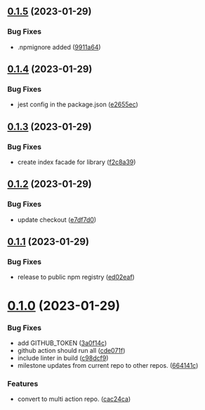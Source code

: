 ## [0.1.5](https://github.com/deanhigh/mr-tools-lib/compare/v0.1.4...v0.1.5) (2023-01-29)


### Bug Fixes

* .npmignore added ([9911a64](https://github.com/deanhigh/mr-tools-lib/commit/9911a648075f10172fb2b8bda8c05502ca7f7049))

## [0.1.4](https://github.com/deanhigh/mr-tools-lib/compare/v0.1.3...v0.1.4) (2023-01-29)


### Bug Fixes

* jest config in the package.json ([e2655ec](https://github.com/deanhigh/mr-tools-lib/commit/e2655ecb52c0eb0d5f03c76193cb0ef071aa35df))

## [0.1.3](https://github.com/deanhigh/mr-tools-lib/compare/v0.1.2...v0.1.3) (2023-01-29)


### Bug Fixes

* create index facade for library ([f2c8a39](https://github.com/deanhigh/mr-tools-lib/commit/f2c8a39f330564528816f57180a0617b25fac929))

## [0.1.2](https://github.com/deanhigh/mr-tools-lib/compare/v0.1.1...v0.1.2) (2023-01-29)


### Bug Fixes

* update checkout ([e7df7d0](https://github.com/deanhigh/mr-tools-lib/commit/e7df7d0607f5d0be7331d78db36d3ea10dacc0a7))

## [0.1.1](https://github.com/deanhigh/mr-tools-lib/compare/v0.1.0...v0.1.1) (2023-01-29)


### Bug Fixes

* release to public npm registry ([ed02eaf](https://github.com/deanhigh/mr-tools-lib/commit/ed02eafad4b9547b2f29ce74a9e46bffe22c01dd))

# [0.1.0](https://github.com/deanhigh/mr-tools-lib/compare/v0.0.6...v0.1.0) (2023-01-29)


### Bug Fixes

* add GITHUB_TOKEN ([3a0f14c](https://github.com/deanhigh/mr-tools-lib/commit/3a0f14c29da87531f48bbc3fbe6db10bf6c91db9))
* github action should run all ([cde071f](https://github.com/deanhigh/mr-tools-lib/commit/cde071f67a37eba787d37df25cae7b898d6a0c10))
* include linter in build ([c98dcf9](https://github.com/deanhigh/mr-tools-lib/commit/c98dcf9464bc97331e22ce0a632f3d7739c2605c))
* milestone updates from current repo to other repos. ([664141c](https://github.com/deanhigh/mr-tools-lib/commit/664141cbb63773e7a053368ef9d0d84844fbfda9))


### Features

* convert to multi action repo. ([cac24ca](https://github.com/deanhigh/mr-tools-lib/commit/cac24cab7ad6531159bc19c71c5a39f9cbd255fb))
